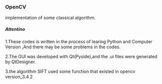 ### OpenCV
implementation of some classical algorithm.
##### Attentino
1.These codes is written in the process of learing Python and Computer Version ,And there may be some problems in the codes.

2.The GUI was developed with Qt(Pyside),and the .ui files were generated by QtDesigner.

3.the algorithm SIFT used some function that existed in opencv version_3.4.2

